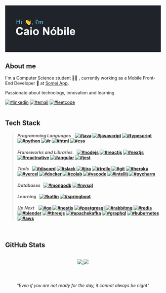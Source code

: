 ![Header][#header]

## About me

I'm a Computer Science student 👨‍💻 , currently working as a Mobile Front-End Developer 📱 at [Somei App][@somei].

Passionate about technology, innovation and learning.

[![#linkedin]][@linkedin] [![#email]][@email] [![#leetcode]][@leetcode]
<br/>
<br/>

## Tech Stack

> #### _Programming Languages_ &nbsp;&nbsp; [![#java]][@empty] [![#javascript]][@empty] [![#typescript]][@empty] [![#python]][@empty] [![#r]][@empty] [![#html]][@empty] [![#css]][@empty]
>
> #### _Frameworks and Libraries_ &nbsp;&nbsp; [![#nodejs]][@empty] [![#reactjs]][@empty] [![#nextjs]][@empty] [![#reactnative]][@empty] [![#angular]][@empty] [![#jest]][@empty]
>
> #### _Tools_ &nbsp; [![#discord]][@empty] [![#slack]][@empty] [![#jira]][@empty] [![#trello]][@empty] [![#git]][@empty] [![#heroku]][@empty] [![#vercel]][@empty] [![#docker]][@empty] [![#colab]][@empty] [![#vscode]][@empty] [![#intellij]][@empty] [![#pycharm]][@empty]
>
> #### _Databases_ &nbsp; [![#mongodb]][@empty] [![#mysql]][@empty]
>
> #### _Learning_ &nbsp; [![#kotlin]][@empty] [![#springboot]][@empty]
>
> #### _Up Next_ &nbsp;&nbsp; [![#go]][@empty] [![#nestjs]][@empty] [![#postgresql]][@empty] [![#rabbitmq]][@empty] [![#redis]][@empty] [![#blender]][@empty] [![#threejs]][@empty] [![#apachekafka]][@empty] [![#graphql]][@empty] [![#kubernetes]][@empty] [![#aws]][@empty]

<br/>

## GitHub Stats

<br/>
<div align=center>
    <a href="#">
        <img height="160em" src="https://github-readme-stats.vercel.app/api?username=caionobile&show_icons=true&theme=react&hide_rank=true&count_private=true"/>
        <img height="160em" src="https://github-readme-stats.vercel.app/api/top-langs/?username=caionobile&layout=compact&theme=react&card_width=450&exclude_repo=auto_tests"/>
    <a/>
<div>

<br/>

#

_"Even if you are not ready for the day, it cannot always be night"_

<!--Header-->

[#header]: ./header.png

<!--About me-->

[@somei]: https://somei.com.vc

<!--Socials-->

[#linkedin]: https://img.shields.io/badge/LinkedIn-0077B5?style=for-the-badge&logo=linkedin&logoColor=white
[@linkedin]: https://www.linkedin.com/in/caio-n%C3%B3bile-90446017a/?locale=en_US
[#email]: https://img.shields.io/badge/Gmail-D14836?style=for-the-badge&logo=gmail&logoColor=white
[@email]: mailto:caionobilecs@gmail.com
[#leetcode]: https://img.shields.io/badge/-LeetCode-FFA116?style=for-the-badge&logo=LeetCode&logoColor=black
[@leetcode]: https://leetcode.com/caionobile/
[@empty]: #

<!--Programming Languages-->

[#java]: https://img.shields.io/badge/Java-ED8B00?logo=java&logoColor=white
[#javascript]: https://img.shields.io/badge/JavaScript-323330?logo=javascript&logoColor=F7DF1E
[#typescript]: https://img.shields.io/badge/TypeScript-007ACC?logo=typescript&logoColor=white
[#python]: https://img.shields.io/badge/Python-FFD43B?logo=python&logoColor=blue
[#r]: https://img.shields.io/badge/R-276DC3?logo=r&logoColor=white
[#html]: https://img.shields.io/badge/HTML5-E34F26?logo=html5&logoColor=white
[#css]: https://img.shields.io/badge/CSS3-1572B6?logo=css3&logoColor=white

<!--Frameworks and Libraries-->

[#nodejs]: https://img.shields.io/badge/Node.js-339933?logo=nodedotjs&logoColor=white
[#reactjs]: https://img.shields.io/badge/React-20232A?logo=react&logoColor=61DAFB
[#nextjs]: https://img.shields.io/badge/next.js-000000?logo=nextdotjs&logoColor=white
[#reactnative]: https://img.shields.io/badge/React_Native-20232A?logo=react&logoColor=61DAFB
[#angular]: https://img.shields.io/badge/Angular-DD0031?logo=angular&logoColor=white

<!--Tools-->

[#discord]: https://img.shields.io/badge/Discord-5865F2?logo=discord&logoColor=white
[#slack]: https://img.shields.io/badge/Slack-4A154B?logo=slack&logoColor=white
[#jira]: https://img.shields.io/badge/Jira-0052CC?logo=Jira&logoColor=white
[#trello]: https://img.shields.io/badge/Trello-0052CC?logo=trello&logoColor=white
[#git]: https://img.shields.io/badge/GIT-E44C30?logo=git&logoColor=white
[#heroku]: https://img.shields.io/badge/Heroku-430098?logo=heroku&logoColor=white
[#vercel]: https://img.shields.io/badge/Vercel-000000?logo=vercel&logoColor=white
[#docker]: https://img.shields.io/badge/Docker-2CA5E0?logo=docker&logoColor=white
[#jest]: https://img.shields.io/badge/Jest-C21325?logo=jest&logoColor=white
[#colab]: https://img.shields.io/badge/Colab-F9AB00?logo=googlecolab&color=525252
[#intellij]: https://img.shields.io/badge/IntelliJ_IDEA-000000.svg?logo=intellij-idea&logoColor=white
[#pycharm]: https://img.shields.io/badge/PyCharm-000000.svg?&logo=PyCharm&logoColor=white
[#vscode]: https://img.shields.io/badge/Visual_Studio_Code-0078D4?logo=visual%20studio%20code&logoColor=white

<!--Databases-->

[#mongodb]: https://img.shields.io/badge/MongoDB-4EA94B?logo=mongodb&logoColor=white
[#mysql]: https://img.shields.io/badge/MySQL-005C84?logo=mysql&logoColor=white

<!--Learning-->

[#kotlin]: https://img.shields.io/badge/Kotlin-0095D5?&logo=kotlin&logoColor=white
[#springboot]: https://img.shields.io/badge/Spring_Boot-F2F4F9?logo=spring-boot

<!--Up Next-->

[#go]: https://img.shields.io/badge/Go-00ADD8?logo=go&logoColor=white
[#nestjs]: https://img.shields.io/badge/nestjs-E0234E?logo=nestjs&logoColor=white
[#postgresql]: https://img.shields.io/badge/PostgreSQL-316192?logo=postgresql&logoColor=white
[#rabbitmq]: https://img.shields.io/badge/rabbitmq-%23FF6600.svg?&logo=rabbitmq&logoColor=white
[#redis]: https://img.shields.io/badge/redis-%23DD0031.svg?&logo=redis&logoColor=white
[#blender]: https://img.shields.io/badge/blender-%23F5792A.svg?logo=blender&logoColor=white
[#threejs]: https://img.shields.io/badge/ThreeJs-black?logo=three.js&logoColor=white
[#apachekafka]: https://img.shields.io/badge/Apache_Kafka-231F20?logo=apache-kafka&logoColor=white
[#graphql]: https://img.shields.io/badge/GraphQl-E10098?logo=graphql&logoColor=white
[#kubernetes]: https://img.shields.io/badge/kubernetes-326ce5.svg?&logo=kubernetes&logoColor=white
[#aws]: https://img.shields.io/badge/Amazon_AWS-FF9900?&logo=amazonaws&logoColor=white
